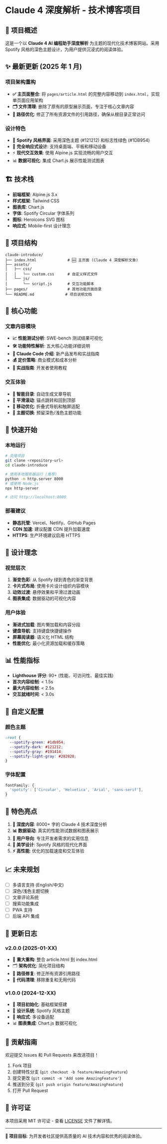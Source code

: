 # Claude 4 深度解析 - 技术博客项目

## 🚀 项目概述

这是一个以 **Claude 4 AI 编程助手深度解析** 为主题的现代化技术博客网站。采用 Spotify 风格的深色主题设计，为用户提供沉浸式的阅读体验。

## ✨ 最新更新 (2025 年 1 月)

### 项目架构重构

- **✅ 主页面整合**: 将 `pages/article.html` 的完整内容移动到 `index.html`，实现单页面应用架构
- **🗂️ 文件清理**: 删除了原有的原型展示页面，专注于核心文章内容
- **🔗 路径优化**: 修正了所有资源文件的引用路径，确保从根目录正常访问

### 设计特色

- 🎨 **Spotify 风格界面**: 采用深色主题 (#121212) 和标志性绿色 (#1DB954)
- 📱 **完全响应式设计**: 支持桌面端、平板和移动设备
- ⚡ **现代交互效果**: 使用 Alpine.js 实现流畅的用户交互
- 📊 **数据可视化**: 集成 Chart.js 展示性能测试图表

## 🏗️ 技术栈

- **前端框架**: Alpine.js 3.x
- **样式框架**: Tailwind CSS
- **图表库**: Chart.js
- **字体**: Spotify Circular 字体系列
- **图标**: Heroicons SVG 图标
- **响应式**: Mobile-first 设计理念

## 📁 项目结构

```
claude-introduce/
├── index.html              # 🆕 主页面 (Claude 4 深度解析文章)
├── assets/
│   ├── css/
│   │   └── custom.css      # 自定义样式文件
│   └── js/
│       └── script.js       # 交互功能脚本
├── pages/                  # 其他功能页面目录
└── README.md              # 项目说明文档
```

## 🎯 核心功能

### 文章内容模块

- **📈 性能测试分析**: SWE-bench 测试结果可视化
- **🛠️ 功能特性解析**: 五大核心功能详细说明
- **🚀 Claude Code 介绍**: 新产品发布和实战指南
- **💰 定价策略**: 商业模式和成本分析
- **🔧 实战指南**: 开发者使用教程

### 交互体验

- **📑 智能目录**: 自动生成文章导航
- **🔄 平滑滚动**: 锚点跳转和回到顶部
- **📱 移动优化**: 折叠式导航和触屏适配
- **🌙 主题切换**: 预留深色/浅色主题功能

## 🚀 快速开始

### 本地运行

```bash
# 克隆项目
git clone <repository-url>
cd claude-introduce

# 使用本地服务器运行 (推荐)
python -m http.server 8000
# 或使用 Node.js
npx http-server

# 访问 http://localhost:8000
```

### 部署建议

- **静态托管**: Vercel、Netlify、GitHub Pages
- **CDN 加速**: 建议配置 CDN 提升加载速度
- **HTTPS**: 生产环境建议启用 HTTPS

## 🎨 设计理念

### 视觉层次

1. **渐变色彩**: 从 Spotify 绿到青色的渐变背景
2. **卡片式布局**: 使用卡片设计组织内容模块
3. **动效过渡**: 悬停效果和平滑过渡动画
4. **图表集成**: 数据驱动的可视化内容

### 用户体验

- **渐进式加载**: 图片懒加载和内容分段
- **键盘导航**: 支持键盘快捷键操作
- **屏幕阅读器**: 语义化 HTML 结构
- **性能优化**: 最小化资源加载和缓存策略

## 📊 性能指标

- **Lighthouse 评分**: 90+ (性能、可访问性、最佳实践)
- **首次内容绘制**: < 1.5s
- **最大内容绘制**: < 2.5s
- **交互就绪时间**: < 3.0s

## 🔧 自定义配置

### 颜色主题

```css
:root {
  --spotify-green: #1db954;
  --spotify-dark: #121212;
  --spotify-gray: #191414;
  --spotify-light-gray: #282828;
}
```

### 字体配置

```javascript
fontFamily: {
  'spotify': ['Circular', 'Helvetica', 'Arial', 'sans-serif'],
}
```

## 🌟 特色亮点

1. **📖 深度内容**: 8000+ 字的 Claude 4 技术深度分析
2. **📊 数据驱动**: 真实的性能测试数据和图表展示
3. **🎯 用户导向**: 专注开发者需求的实用信息
4. **🎨 美学设计**: Spotify 风格的现代化界面
5. **⚡ 高性能**: 优化的加载速度和交互体验

## 📈 未来规划

- [ ] 多语言支持 (English/中文)
- [ ] 深色/浅色主题切换
- [ ] 文章评论系统
- [ ] 搜索功能集成
- [ ] PWA 支持
- [ ] 后端 API 集成

## 📝 更新日志

### v2.0.0 (2025-01-XX)

- 🔄 **重大重构**: 整合 article.html 到 index.html
- 🗂️ **架构优化**: 简化项目结构
- 🔗 **路径修复**: 修正所有资源引用路径
- 🧹 **代码清理**: 移除重复和无用代码

### v1.0.0 (2024-12-XX)

- 🎉 **项目初始化**: 基础框架搭建
- 🎨 **设计系统**: Spotify 风格主题
- 📱 **响应式**: 多设备适配
- 📊 **图表集成**: Chart.js 数据可视化

## 🤝 贡献指南

欢迎提交 Issues 和 Pull Requests 来改进项目！

1. Fork 项目
2. 创建特性分支 (`git checkout -b feature/AmazingFeature`)
3. 提交更改 (`git commit -m 'Add some AmazingFeature'`)
4. 推送到分支 (`git push origin feature/AmazingFeature`)
5. 打开 Pull Request

## 📄 许可证

本项目采用 MIT 许可证 - 查看 [LICENSE](LICENSE) 文件了解详情。

---

**🎯 项目目标**: 为开发者社区提供高质量的 AI 技术内容和优秀的阅读体验。
